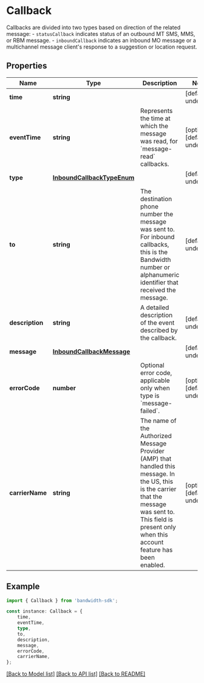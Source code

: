 # Callback

Callbacks are divided into two types based on direction of the related message: - `statusCallback` indicates status of an outbound MT SMS, MMS, or RBM message. - `inboundCallback` indicates an inbound MO message or a multichannel message client\'s response to a suggestion or location request.

## Properties

Name | Type | Description | Notes
------------ | ------------- | ------------- | -------------
**time** | **string** |  | [default to undefined]
**eventTime** | **string** | Represents the time at which the message was read, for &#x60;message-read&#x60; callbacks. | [optional] [default to undefined]
**type** | [**InboundCallbackTypeEnum**](InboundCallbackTypeEnum.md) |  | [default to undefined]
**to** | **string** | The destination phone number the message was sent to.  For inbound callbacks, this is the Bandwidth number or alphanumeric identifier that received the message.  | [default to undefined]
**description** | **string** | A detailed description of the event described by the callback. | [default to undefined]
**message** | [**InboundCallbackMessage**](InboundCallbackMessage.md) |  | [default to undefined]
**errorCode** | **number** | Optional error code, applicable only when type is &#x60;message-failed&#x60;. | [optional] [default to undefined]
**carrierName** | **string** | The name of the Authorized Message Provider (AMP) that handled this message.  In the US, this is the carrier that the message was sent to. This field is present only when this account feature has been enabled. | [optional] [default to undefined]

## Example

```typescript
import { Callback } from 'bandwidth-sdk';

const instance: Callback = {
    time,
    eventTime,
    type,
    to,
    description,
    message,
    errorCode,
    carrierName,
};
```

[[Back to Model list]](../README.md#documentation-for-models) [[Back to API list]](../README.md#documentation-for-api-endpoints) [[Back to README]](../README.md)
